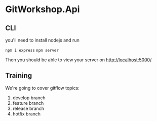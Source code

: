 # GitWorkshop.Api

## CLI

you'll need to install nodejs and run

`npm i express`
`npm server`

Then you should be able to view your server on [http://localhost:5000/](http://localhost:5000/)

## Training

We're going to cover gitflow topics:
1. develop branch
2. feature branch
3. release branch
4. hotfix branch
